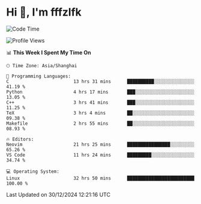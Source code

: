 # Hi 👋, I'm fffzlfk

<!--START_SECTION:waka-->
![Code Time](http://img.shields.io/badge/Code%20Time-1%2C071%20hrs%2051%20mins-blue)

![Profile Views](http://img.shields.io/badge/Profile%20Views-0-blue)

📊 **This Week I Spent My Time On** 

```text
🕑︎ Time Zone: Asia/Shanghai

💬 Programming Languages: 
C                        13 hrs 31 mins      ██████████░░░░░░░░░░░░░░░   41.19 % 
Python                   4 hrs 17 mins       ███░░░░░░░░░░░░░░░░░░░░░░   13.05 % 
C++                      3 hrs 41 mins       ███░░░░░░░░░░░░░░░░░░░░░░   11.25 % 
TeX                      3 hrs 4 mins        ██░░░░░░░░░░░░░░░░░░░░░░░   09.38 % 
Makefile                 2 hrs 55 mins       ██░░░░░░░░░░░░░░░░░░░░░░░   08.93 % 

🔥 Editors: 
Neovim                   21 hrs 25 mins      ████████████████░░░░░░░░░   65.26 % 
VS Code                  11 hrs 24 mins      █████████░░░░░░░░░░░░░░░░   34.74 % 

💻 Operating System: 
Linux                    32 hrs 50 mins      █████████████████████████   100.00 % 
```


 Last Updated on 30/12/2024 12:21:16 UTC
<!--END_SECTION:waka-->
